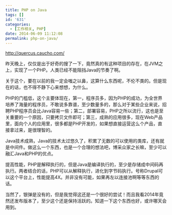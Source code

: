 ```yaml
---
title: PHP on Java
tags: []
id: '631'
categories:
  - [工作相关, PHP]
date: 2014-06-09 11:12:08
permalink: php-on-java/
---
```


http://quercus.caucho.com/

昨天晚上，仅仅是出于好奇的搜了一下，竟然真的有这种项目的存在，在JVM之上，实现了一个PHP。人类已经不能阻挡Java的节奏了啊。

关于这个，要在以前的我一定会嗤之以鼻，这算什么东西呢，不伦不类的。但是现在的话，也不得不静下心来想想，为什么。

PHP的门槛低，这个主要体现在，第一，程序员多，因为PHP的成功，为全世界培养了海量的程序员，不敢说多靠谱，至少数量多的，那么对于某些企业来说，招聘PHP程序员会比Java容易一些；第二，部署容易，PHP之所以流行，这也是至关重要的一个原因，只要拷贝文件即可；第三，成熟的应用很多，现在Web产品里，面向个人的应用里，很多都是PHP开发的，如果想直接运营这么个产品，直接拿过来，是很理智的。

Java技术成熟，Java的技术太过悠久了，积累了无数的可以使用的类库，还有就是中间件。做这么一个东西，也是一个合理的想法吧，博采众家之长嘛，至少可以融汇Java和PHP的优点。

提高性能，PHP是解释执行的，但是Java是编译执行的，至少是存储成中间码再执行。两者结合的话，PHP可以从解释执行，进化到字节码执行。号称Drupal可以这个平台上，性能提高4X。并非没有可能，如果再左以连接池啊等等东西的话。

当然了，银弹是没有的，但是我觉得这还是一个很好的尝试！而且我看2014年竟然还发布版本了，至少这个还是保持活跃的。知道一下这个东西也好，或许哪天会用到。